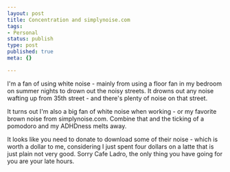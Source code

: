 ```yaml
--- 
layout: post
title: Concentration and simplynoise.com
tags: 
- Personal
status: publish
type: post
published: true
meta: {}

---
```

I'm a fan of using white noise  -  mainly from using a floor fan in my bedroom on summer nights to drown out the noisy streets.  It drowns out any noise wafting up from 35th street - and there's plenty of noise on that street.

It turns out I'm also a big fan of white noise when working - or my favorite brown noise from simplynoise.com.  Combine that and the ticking of a pomodoro and my ADHDness melts away.  

It looks like you need to donate to download some of their noise - which is worth a dollar to me, considering I just spent four dollars on a latte that is just plain not very good.  Sorry Cafe Ladro, the only thing you have going for you are your late hours.
